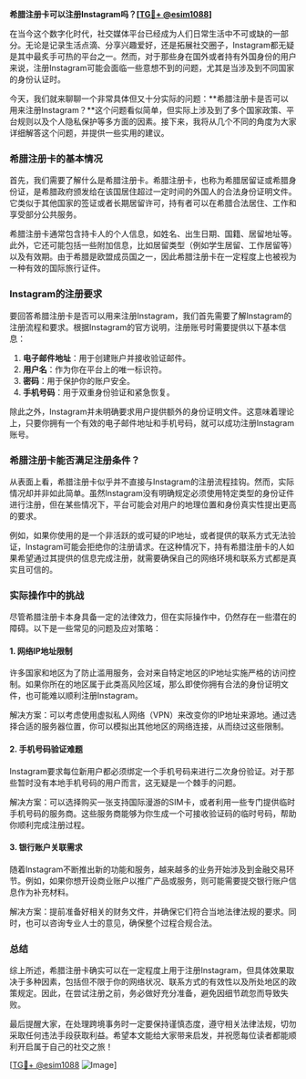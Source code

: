 **希腊注册卡可以注册Instagram吗？[[TG💪+ @esim1088](https://t.me/s/esim1088)]**

在当今这个数字化时代，社交媒体平台已经成为人们日常生活中不可或缺的一部分。无论是记录生活点滴、分享兴趣爱好，还是拓展社交圈子，Instagram都无疑是其中最炙手可热的平台之一。然而，对于那些身在国外或者持有外国身份的用户来说，注册Instagram可能会面临一些意想不到的问题，尤其是当涉及到不同国家的身份认证时。

今天，我们就来聊聊一个非常具体但又十分实际的问题：**希腊注册卡是否可以用来注册Instagram？**这个问题看似简单，但实际上涉及到了多个国家政策、平台规则以及个人隐私保护等多方面的因素。接下来，我将从几个不同的角度为大家详细解答这个问题，并提供一些实用的建议。

### 希腊注册卡的基本情况

首先，我们需要了解什么是希腊注册卡。希腊注册卡，也称为希腊居留证或希腊身份证，是希腊政府颁发给在该国居住超过一定时间的外国人的合法身份证明文件。它类似于其他国家的签证或者长期居留许可，持有者可以在希腊合法居住、工作和享受部分公共服务。

希腊注册卡通常包含持卡人的个人信息，如姓名、出生日期、国籍、居留地址等。此外，它还可能包括一些附加信息，比如居留类型（例如学生居留、工作居留等）以及有效期。由于希腊是欧盟成员国之一，因此希腊注册卡在一定程度上也被视为一种有效的国际旅行证件。

### Instagram的注册要求

要回答希腊注册卡是否可以用来注册Instagram，我们首先需要了解Instagram的注册流程和要求。根据Instagram的官方说明，注册账号时需要提供以下基本信息：

1. **电子邮件地址**：用于创建账户并接收验证邮件。
2. **用户名**：作为你在平台上的唯一标识符。
3. **密码**：用于保护你的账户安全。
4. **手机号码**：用于双重身份验证和紧急恢复。

除此之外，Instagram并未明确要求用户提供额外的身份证明文件。这意味着理论上，只要你拥有一个有效的电子邮件地址和手机号码，就可以成功注册Instagram账号。

### 希腊注册卡能否满足注册条件？

从表面上看，希腊注册卡似乎并不直接与Instagram的注册流程挂钩。然而，实际情况却并非如此简单。虽然Instagram没有明确规定必须使用特定类型的身份证件进行注册，但在某些情况下，平台可能会对用户的地理位置和身份真实性提出更高的要求。

例如，如果你使用的是一个非活跃的或可疑的IP地址，或者提供的联系方式无法验证，Instagram可能会拒绝你的注册请求。在这种情况下，持有希腊注册卡的人如果希望通过其提供的信息完成注册，就需要确保自己的网络环境和联系方式都是真实且可信的。

### 实际操作中的挑战

尽管希腊注册卡本身具备一定的法律效力，但在实际操作中，仍然存在一些潜在的障碍。以下是一些常见的问题及应对策略：

#### 1. 网络IP地址限制

许多国家和地区为了防止滥用服务，会对来自特定地区的IP地址实施严格的访问控制。如果你所在的地区属于此类高风险区域，那么即使你拥有合法的身份证明文件，也可能难以顺利注册Instagram。

解决方案：可以考虑使用虚拟私人网络（VPN）来改变你的IP地址来源地。通过选择合适的服务器位置，你可以模拟出其他地区的网络连接，从而绕过这些限制。

#### 2. 手机号码验证难题

Instagram要求每位新用户都必须绑定一个手机号码来进行二次身份验证。对于那些暂时没有本地手机号码的用户而言，这无疑是一个棘手的问题。

解决方案：可以选择购买一张支持国际漫游的SIM卡，或者利用一些专门提供临时手机号码的服务商。这些服务商能够为你生成一个可接收验证码的临时号码，帮助你顺利完成注册过程。

#### 3. 银行账户关联需求

随着Instagram不断推出新的功能和服务，越来越多的业务开始涉及到金融交易环节。例如，如果你想开设商业账户以推广产品或服务，则可能需要提交银行账户信息作为补充材料。

解决方案：提前准备好相关的财务文件，并确保它们符合当地法律法规的要求。同时，也可以咨询专业人士的意见，确保整个过程合规合法。

### 总结

综上所述，希腊注册卡确实可以在一定程度上用于注册Instagram，但具体效果取决于多种因素，包括但不限于你的网络状况、联系方式的有效性以及所处地区的政策规定。因此，在尝试注册之前，务必做好充分准备，避免因细节疏忽而导致失败。

最后提醒大家，在处理跨境事务时一定要保持谨慎态度，遵守相关法律法规，切勿采取任何违法手段获取利益。希望本文能给大家带来启发，并祝愿每位读者都能顺利开启属于自己的社交之旅！

[[TG💪+ @esim1088](https://t.me/s/esim1088) ![Image](https://i.postimg.cc/4NQfJmqS/Snipaste-2025-05-13-00-14-12.png)]